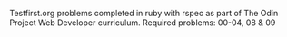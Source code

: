 Testfirst.org problems completed in ruby with rspec as part of The Odin Project Web Developer curriculum. Required problems: 00-04, 08 & 09